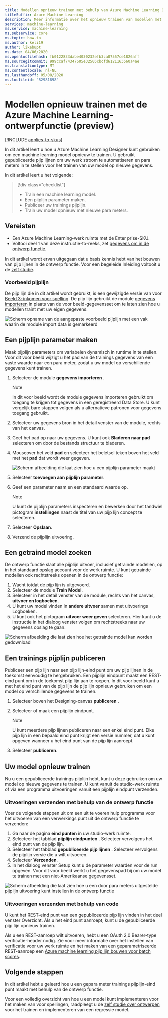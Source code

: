 ```yaml
---
title: Modellen opnieuw trainen met behulp van Azure Machine Learning Designer (preview)
titleSuffix: Azure Machine Learning
description: Meer informatie over het opnieuw trainen van modellen met gepubliceerde pijp lijnen in Azure Machine Learning Designer (preview).
services: machine-learning
ms.service: machine-learning
ms.subservice: core
ms.topic: how-to
ms.author: keli19
author: likebupt
ms.date: 04/06/2020
ms.openlocfilehash: fb0122833dabe4030232efb3ca07557ce1826aff
ms.sourcegitcommit: 999ccaf74347605e32505cbcfd6121163560a4ae
ms.translationtype: MT
ms.contentlocale: nl-NL
ms.lasthandoff: 05/08/2020
ms.locfileid: "82981898"
---
```

# <a name="retrain-models-with-azure-machine-learning-designer-preview"></a>Modellen opnieuw trainen met de Azure Machine Learning-ontwerpfunctie (preview)
[!INCLUDE [applies-to-skus](../../includes/aml-applies-to-enterprise-sku.md)]

In dit artikel leert u hoe u Azure Machine Learning Designer kunt gebruiken om een machine learning model opnieuw te trainen. U gebruikt gepubliceerde pijp lijnen om uw werk stroom te automatiseren en para meters in te stellen voor het trainen van uw model op nieuwe gegevens. 

In dit artikel leert u het volgende:

> [!div class="checklist"]
> * Train een machine learning model.
> * Een pijplijn parameter maken.
> * Publiceer uw trainings pijplijn.
> * Train uw model opnieuw met nieuwe para meters.

## <a name="prerequisites"></a>Vereisten

* Een Azure Machine Learning-werk ruimte met de Enter prise-SKU.
* Voltooi deel 1 van deze instructie-to-reeks, zet [gegevens om in de ontwerp functie](how-to-designer-transform-data.md).

In dit artikel wordt ervan uitgegaan dat u basis kennis hebt van het bouwen van pijp lijnen in de ontwerp functie. Voor een begeleide Inleiding voltooit u de [zelf studie](tutorial-designer-automobile-price-train-score.md). 

### <a name="sample-pipeline"></a>Voorbeeld pijplijn

De pijp lijn die in dit artikel wordt gebruikt, is een gewijzigde versie van voor [Beeld 3: inkomen voor spelling](samples-designer.md#classification). De pijp lijn gebruikt de module [gegevens importeren](algorithm-module-reference/import-data.md) in plaats van de voor beeld-gegevensset om te laten zien hoe u modellen traint met uw eigen gegevens.

![Scherm opname van de aangepaste voorbeeld pijplijn met een vak waarin de module import data is gemarkeerd](./media/how-to-retrain-designer/modified-sample-pipeline.png)

## <a name="create-a-pipeline-parameter"></a>Een pijplijn parameter maken

Maak pijplijn parameters om variabelen dynamisch in runtime in te stellen. Voor dit voor beeld wijzigt u het pad van de trainings gegevens van een vaste waarde naar een para meter, zodat u uw model op verschillende gegevens kunt trainen.

1. Selecteer de module **gegevens importeren** .

    > [!NOTE]
    > In dit voor beeld wordt de module gegevens importeren gebruikt om toegang te krijgen tot gegevens in een geregistreerd Data Store. U kunt vergelijk bare stappen volgen als u alternatieve patronen voor gegevens toegang gebruikt.

1. Selecteer uw gegevens bron in het detail venster van de module, rechts van het canvas.

1. Geef het pad op naar uw gegevens. U kunt ook **Bladeren naar pad** selecteren om door de bestands structuur te bladeren. 

1. Mouseover het veld **pad** en selecteer het beletsel teken boven het veld met het **pad** dat wordt weer gegeven.

    ![Scherm afbeelding die laat zien hoe u een pijplijn parameter maakt](media/how-to-retrain-designer/add-pipeline-parameter.png)

1. Selecteer **toevoegen aan pijplijn parameter**.

1. Geef een parameter naam en een standaard waarde op.

   > [!NOTE]
   > U kunt de pijplijn parameters inspecteren en bewerken door het tandwiel pictogram **instellingen** naast de titel van uw pijp lijn concept te selecteren. 

1. Selecteer **Opslaan**.

1. Verzend de pijplijn uitvoering.

## <a name="find-a-trained-model"></a>Een getraind model zoeken

De ontwerp functie slaat alle pijplijn uitvoer, inclusief getrainde modellen, op in het standaard opslag account voor de werk ruimte. U kunt getrainde modellen ook rechtstreeks openen in de ontwerp functie:

1. Wacht totdat de pijp lijn is uitgevoerd.
1. Selecteer de module **Train Model**.
1. Selecteer in het detail venster van de module, rechts van het canvas, **uitvoer en logboeken**.
1. U kunt uw model vinden in **andere uitvoer** samen met uitvoerings Logboeken.
1. U kunt ook het pictogram **uitvoer weer geven** selecteren. Hier kunt u de instructie in het dialoog venster volgen om rechtstreeks naar uw gegevens opslag te gaan. 

![Scherm afbeelding die laat zien hoe het getrainde model kan worden gedownload](./media/how-to-retrain-designer/trained-model-view-output.png)

## <a name="publish-a-training-pipeline"></a>Een trainings pijplijn publiceren

Publiceer een pijp lijn naar een pijp lijn-eind punt om uw pijp lijnen in de toekomst eenvoudig te hergebruiken. Een pijplijn eindpunt maakt een REST-eind punt om in de toekomst pijp lijn aan te roepen. In dit voor beeld kunt u met het eind punt van de pijp lijn de pijp lijn opnieuw gebruiken om een model op verschillende gegevens te trainen.

1. Selecteer boven het Designing-canvas **publiceren** .
1. Selecteer of maak een pijplijn eindpunt.

   > [!NOTE]
   > U kunt meerdere pijp lijnen publiceren naar een enkel eind punt. Elke pijp lijn in een bepaald eind punt krijgt een versie nummer, dat u kunt opgeven wanneer u het eind punt van de pijp lijn aanroept.

1. Selecteer **publiceren**.

## <a name="retrain-your-model"></a>Uw model opnieuw trainen

Nu u een gepubliceerde trainings pijplijn hebt, kunt u deze gebruiken om uw model op nieuwe gegevens te trainen. U kunt vanuit de studio-werk ruimte of via een programma uitvoeringen vanuit een pijplijn eindpunt verzenden.

### <a name="submit-runs-by-using-the-designer"></a>Uitvoeringen verzenden met behulp van de ontwerp functie

Voer de volgende stappen uit om een uit te voeren hulp programma voor het uitvoeren van een verwerkings punt uit de ontwerp functie te verzenden:

1. Ga naar de pagina **eind punten** in uw studio-werk ruimte.
1. Selecteer het tabblad **pijplijn eindpunten** . Selecteer vervolgens het eind punt van de pijp lijn.
1. Selecteer het tabblad **gepubliceerde pijp lijnen** . Selecteer vervolgens de pijplijn versie die u wilt uitvoeren.
1. Selecteer **Verzenden**.
1. In het dialoog venster Setup kunt u de parameter waarden voor de run opgeven. Voor dit voor beeld werkt u het gegevenspad bij om uw model te trainen met een niet-Amerikaanse gegevensset.

![Scherm afbeelding die laat zien hoe u een door para meters uitgestelde pijplijn uitvoering kunt instellen in de ontwerp functie](./media/how-to-retrain-designer/published-pipeline-run.png)

### <a name="submit-runs-by-using-code"></a>Uitvoeringen verzenden met behulp van code

U kunt het REST-eind punt van een gepubliceerde pijp lijn vinden in het deel venster Overzicht. Als u het eind punt aanroept, kunt u de gepubliceerde pijp lijn opnieuw trainen.

Als u een REST-aanroep wilt uitvoeren, hebt u een OAuth 2,0 Bearer-type verificatie-header nodig. Zie voor meer informatie over het instellen van verificatie voor uw werk ruimte en het maken van een geparametriseerde REST-aanroep een [Azure machine learning pijp lijn bouwen voor batch scores](tutorial-pipeline-batch-scoring-classification.md#publish-and-run-from-a-rest-endpoint).

## <a name="next-steps"></a>Volgende stappen

In dit artikel hebt u geleerd hoe u een gepara meter trainings pijplijn-eind punt maakt met behulp van de ontwerp functie.

Voor een volledig overzicht van hoe u een model kunt implementeren voor het maken van voor spellingen, raadpleegt u de [zelf studie over ontwerpen](tutorial-designer-automobile-price-train-score.md) voor het trainen en implementeren van een regressie model.
